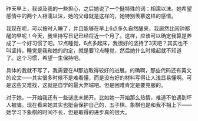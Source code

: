 昨天早上，我谈及我的一些担心，之后她说了一个挺特殊的词：相濡以沫。她希望感情中的两个人相濡以沫，她的父母就是这样的，她特别羡慕这样的感情。

我现在呢，可以按时入睡了，并且能够在早上6点多久自然醒来，我居然比闹钟都醒的早呢！今天，我坚持写日记已经将近一个月了。这样，应该可以确定我算是养成了一个好习惯了吧。12点睡觉，6点多起床，我很好的坚持了3天吧？其实也不叫坚持，睡觉是我和她的约定，就是要12点睡觉，然后她什么时候起就不知道了。这个习惯，希望一生保持吧。

具体的我就不写了，我需要在AI那边取得较好的进展。的确啊，那些代码还有英文的论文——其实很多时候不是难看懂，而是没有好的材料写得让人浅显易懂啊。可是这些又难找，这就是自学的最大弊端吧。但是困难肯定是要克服的。

对于她，一开始我还有一些谜底未揭开。比如她一开始那么热情，难道不怕遇到坏人被骗。现在看来她其实也挺会保护自己的，五子棋、象棋也是和我不相上下——她学习下象棋的时间不长，但是取得的进步真的很大。